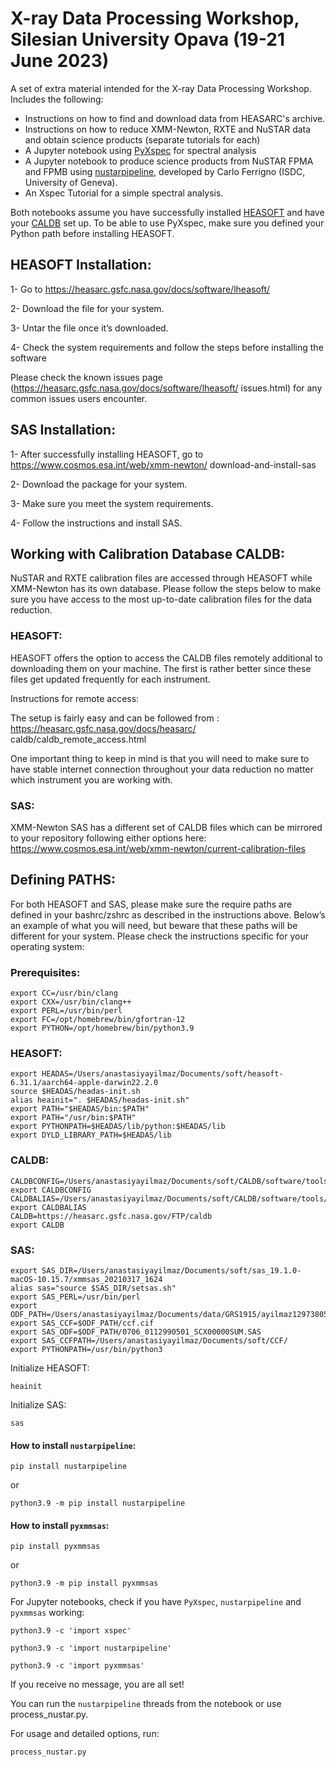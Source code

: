 # X-ray Data Processing Workshop, Silesian University Opava (19-21 June 2023)

A set of extra material intended for the X-ray Data Processing Workshop. Includes the following:

- Instructions on how to find and download data from HEASARC's archive.
- Instructions on how to reduce XMM-Newton, RXTE and NuSTAR data and obtain science products (separate tutorials for each)
- A Jupyter notebook using [PyXspec](https://heasarc.gsfc.nasa.gov/xanadu/xspec/python/html/index.html) for spectral analysis
- A Jupyter notebook to produce science products from NuSTAR FPMA and FPMB using [nustarpipeline](https://gitlab.astro.unige.ch/ferrigno/nustar-pipeline), developed by Carlo Ferrigno (ISDC, University of Geneva).
- An Xspec Tutorial for a simple spectral analysis.

Both notebooks assume you have successfully installed [HEASOFT](https://heasarc.gsfc.nasa.gov/docs/software/lheasoft/) and have your [CALDB](https://heasarc.gsfc.nasa.gov/docs/heasarc/caldb/caldb_intro.html) set up. To be able to use PyXspec, make sure you defined your Python path before installing HEASOFT.

## HEASOFT Installation: 

1- Go to https://heasarc.gsfc.nasa.gov/docs/software/lheasoft/

2- Download the file for your system.

3- Untar the file once it’s downloaded.

4- Check the system requirements and follow the steps before installing the software

Please check the known issues page (https://heasarc.gsfc.nasa.gov/docs/software/lheasoft/ issues.html) for any common issues users encounter.

## SAS Installation:

1- After successfully installing HEASOFT, go to https://www.cosmos.esa.int/web/xmm-newton/ download-and-install-sas

2- Download the package for your system.

3- Make sure you meet the system requirements. 

4- Follow the instructions and install SAS.

## Working with Calibration Database CALDB:

NuSTAR and RXTE calibration files are accessed through HEASOFT while XMM-Newton has its own database. Please follow the steps below to make sure you have access to the most up-to-date calibration files for the data reduction.

### HEASOFT:

HEASOFT offers the option to access the CALDB files remotely additional to downloading them on your machine. The first is rather better since these files get updated frequently for each instrument.

Instructions for remote access:

The setup is fairly easy and can be followed from : https://heasarc.gsfc.nasa.gov/docs/heasarc/ caldb/caldb_remote_access.html

One important thing to keep in mind is that you will need to make sure to have stable internet connection throughout your data reduction no matter which instrument you are working with.

### SAS:

XMM-Newton SAS has a different set of CALDB files which can be mirrored to your repository following either options here: https://www.cosmos.esa.int/web/xmm-newton/current-calibration-files

## Defining PATHS:

For both HEASOFT and SAS, please make sure the require paths are defined in your bashrc/zshrc as described in the instructions above. Below’s an example of what you will need, but beware that these paths will be different for your system. Please check the instructions specific for your operating system:

### Prerequisites:

```
export CC=/usr/bin/clang
export CXX=/usr/bin/clang++
export PERL=/usr/bin/perl
export FC=/opt/homebrew/bin/gfortran-12
export PYTHON=/opt/homebrew/bin/python3.9
```
            
### HEASOFT:
```
export HEADAS=/Users/anastasiyayilmaz/Documents/soft/heasoft-6.31.1/aarch64-apple-darwin22.2.0
source $HEADAS/headas-init.sh
alias heainit=". $HEADAS/headas-init.sh"
export PATH="$HEADAS/bin:$PATH"
export PATH="/usr/bin:$PATH"
export PYTHONPATH=$HEADAS/lib/python:$HEADAS/lib
export DYLD_LIBRARY_PATH=$HEADAS/lib
```

### CALDB:

```
CALDBCONFIG=/Users/anastasiyayilmaz/Documents/soft/CALDB/software/tools/caldb.config
export CALDBCONFIG
CALDBALIAS=/Users/anastasiyayilmaz/Documents/soft/CALDB/software/tools/alias_config.fits
export CALDBALIAS
CALDB=https://heasarc.gsfc.nasa.gov/FTP/caldb
export CALDB
```

### SAS:
```
export SAS_DIR=/Users/anastasiyayilmaz/Documents/soft/sas_19.1.0-macOS-10.15.7/xmmsas_20210317_1624
alias sas="source $SAS_DIR/setsas.sh"
export SAS_PERL=/usr/bin/perl
export ODF_PATH=/Users/anastasiyayilmaz/Documents/data/GRS1915/ayilmaz12973805/0112990501
export SAS_CCF=$ODF_PATH/ccf.cif
export SAS_ODF=$ODF_PATH/0706_0112990501_SCX00000SUM.SAS
export SAS_CCFPATH=/Users/anastasiyayilmaz/Documents/soft/CCF/
export PYTHONPATH=/usr/bin/python3
```

Initialize HEASOFT:

```
heainit
```

Initialize SAS:

```
sas
```

#### How to install <code>nustarpipeline</code>:

```
pip install nustarpipeline
```

or
```
python3.9 -m pip install nustarpipeline
```

#### How to install <code>pyxmmsas</code>:

```
pip install pyxmmsas
```

or
```
python3.9 -m pip install pyxmmsas
```

For Jupyter notebooks, check if you have <code>PyXspec</code>, <code>nustarpipeline</code> and <code>pyxmmsas</code> working:


```
python3.9 -c 'import xspec'
```

```
python3.9 -c 'import nustarpipeline'
```

```
python3.9 -c 'import pyxmmsas'
```

If you receive no message, you are all set!


You can run the <code>nustarpipeline</code> threads from the notebook or use process_nustar.py. 

For usage and detailed options, run:

```
process_nustar.py
```




